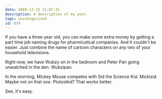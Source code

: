 ```yaml
---
date: 2009-12-15 21:07:31
description: A description of my post.
tags: uncategorized
id: 674
---
```

If you have a three year old, you can make some extra money by getting a part time job naming drugs for pharmicutical companies.  And it couldn't be easier.  Just combine the name of cartoon characters on any two of your household televisions.

Right now, we have Wubzy on in the bedroom and Peter Pan going unwatched in the den.  Wubzipan.

In the morning, Mickey Mouse competes with Sid the Science Kid.  Mickisid.  Maybe not on that one.  Plutosikid?  That works better.

See, it's easy.